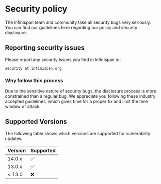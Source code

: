 # Security policy

The Infinispan team and community take all security bugs very seriously.
You can find our guidelines here regarding our policy and security disclosure.

## Reporting security issues

Please report any security issues you find in Infinispan to:

    security at infinispan.org

### Why follow this process

Due to the sensitive nature of security bugs, the disclosure process is more constrained than a regular bug.
We appreciate you following these industry accepted guidelines, which gives time for a proper fix and limit the time window of attack.

## Supported Versions

The following table shows which versions are supported for vulnerability updates.

| Version | Supported          |
| ------- | ------------------ |
| 14.0.x  | :white_check_mark: |
| 13.0.x  | :white_check_mark: |
| < 13.0  | :x:                |

